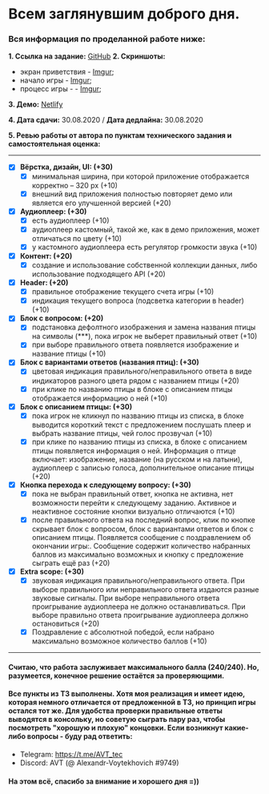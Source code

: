 # Всем заглянувшим доброго дня. 
### Вся информация по проделанной работе ниже:

**1. Ссылка на задание:** [GitHub](https://github.com/rolling-scopes-school/tasks/blob/master/tasks/songbird.md) 
**2. Скриншоты:** 
- экран приветствия - [Imgur](https://i.imgur.com/sRRNulx.jpg);
- начало игры - [Imgur](https://i.imgur.com/JK4hJV2.jpg);
- процесс игры -  - [Imgur](https://i.imgur.com/F12RpPB.jpg);

**3. Демо:** [Netlify](https://alexandr-voytekhovich-songbird.netlify.app)

**4. Дата сдачи:** 30.08.2020 / **Дата дедлайна:** 30.08.2020

**5. Ревью работы от автора по пунктам технического задания и самостоятельная оценка:** 

---
- [x] **Вёрстка, дизайн, UI: (+30)**
    - [x] минимальная ширина, при которой приложение отображается корректно – 320 рх (+10)
    - [x] внешний вид приложения полностью повторяет демо или является его улучшенной версией (+20)
- [x] **Аудиоплеер: (+30)**
    - [x] есть аудиоплеер (+10)
    - [x] аудиоплеер кастомный, такой же, как в демо приложения, может отличаться по цвету (+10)
    - [x] у кастомного аудиоплеера есть регулятор громкости звука (+10)
- [x] **Контент: (+20)**
    - [x] создание и использование собственной коллекции данных, либо использование подходящего API (+20)
- [x] **Header: (+20)**
    - [x] правильное отображение текущего счета игры (+10)
    - [x] индикация текущего вопроса (подсветка категории в header) (+10)
- [x] **Блок с вопросом: (+20)**
    - [x] подстановка дефолтного изображения и замена названия птицы на символы (***), пока игрок не выберет правильный ответ (+10)
    - [x] при выборе правильного ответа появляется изображение и название птицы (+10)
- [x] **Блок с вариантами ответов (названия птиц): (+30)**
    - [x] цветовая индикация правильного/неправильного ответа в виде индикаторов разного цвета рядом с названием птицы (+20)
    - [x] при клике по названию птицы в блоке с описанием птицы отображается информацию о ней (+10)
- [x] **Блок с описанием птицы: (+30)**
    - [x] пока игрок не кликнул по названию птицы из списка, в блоке выводится короткий текст с предложением послушать плеер и выбрать название птицы, чей голос прозвучал (+10)
    - [x] при клике по названию птицы из списка, в блоке с описанием птицы появляется информация о ней. Информация о птице включает: изображение, название (на русском и на латыни), аудиоплеер с записью голоса, дополнительное описание птицы (+20)
- [x] **Кнопка перехода к следующему вопросу: (+30)**
    - [x] пока не выбран правильный ответ, кнопка не активна, нет возможности перейти к следующему заданию. Активное и неактивное состояние кнопки визуально отличаются (+10)
    - [x] после правильного ответа на последний вопрос, клик по кнопке скрывает блок с вопросом, блок с вариантами ответов и блок с описанием птицы. Появляется сообщение с поздравлением об окончании игры:. Сообщение содержит количество набранных баллов из максимально возможных и кнопку с предложение сыграть ещё раз (+20)
- [x] **Extra scope: (+30)**
    - [x] звуковая индикация правильного/неправильного ответа. При выборе правильного или неправильного ответа издаются разные звуковые сигналы. При выборе неправильного ответа проигрывание аудиоплеера не должно останавливаться. При выборе правильно ответа проигрывание аудиоплеера должно остановиться (+20)
    - [x] Поздравление с абсолютной победой, если набрано максимально возможное количество баллов (+10)
---
#### Считаю, что работа заслуживает максимального балла (240/240). Но, разумеется, конечное решение остаётся за проверяющими.
#### Все пункты из ТЗ выполнены. Хотя моя реализация и имеет идею, которая немного отличается от предложенной в ТЗ, но принцип игры остался тот же. Для удобства проверки правильные ответы выводятся в консольку, но советую сыграть пару раз, чтобы посмотреть "хорошую и плохую" концовки. Если возникнут какие-либо вопросы - буду рад ответить: 
- Telegram: https://t.me/AVT_tec
- Discord: AVT (@ Alexandr-Voytekhovich #9749)

#### На этом всё, спасибо за внимание и хорошего дня =))
